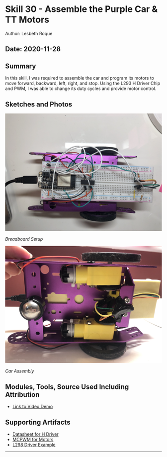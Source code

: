#  Skill 30 - Assemble the Purple Car & TT Motors

Author: Lesbeth Roque

Date: 2020-11-28
-----

## Summary
In this skill, I was required to assemble the car and program its motors to move forward, backward, left, right, and stop. Using the L293 H Driver Chip and PWM, I was able to change its duty cycles and provide motor control. 

## Sketches and Photos
  <p align="left">
<img src="https://github.com/lsroque/EC444-Repository/blob/master/skills/3.%20Sensor-Actuator%20Devices%20and%20Programming/30%20-%20Purple%20Car:%20TT%20Motor/images/30_Breadboard_Setup.jpg" width=600>
</p>
<p>
    <em>Breadboard Setup</em>
</p>

  <p align="left">
<img src=https://github.com/lsroque/EC444-Repository/blob/master/skills/3.%20Sensor-Actuator%20Devices%20and%20Programming/30%20-%20Purple%20Car:%20TT%20Motor/images/30_Car_Assembly.jpg" width=600>
</p>
<p>
    <em>Car Assembly</em>
</p>

## Modules, Tools, Source Used Including Attribution
- [Link to Video Demo](https://youtu.be/AojGyXf9WqE)

## Supporting Artifacts
- [Datasheet for H Driver](https://cdn-shop.adafruit.com/datasheets/l293d.pdf)
- [MCPWM for Motors](https://docs.espressif.com/projects/esp-idf/en/latest/esp32/api-reference/peripherals/mcpwm.html)
- [L298 Driver Example](https://github.com/espressif/esp-idf/tree/11b444b8f493165eb4d93f44111669ee46be0327/examples/peripherals/mcpwm/mcpwm_brushed_dc_control)

-----
